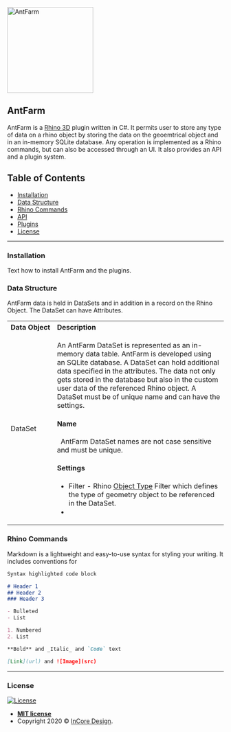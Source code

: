 <a href="https://incore.design/antfarm.html">
  <img src="https://incore.design/images/AntFarm_2048.png" title="AntFarm" alt="AntFarm" width="200" target="_blank">
</a>

## AntFarm

AntFarm is a <a href="https://www.rhino3d.com/" target="_blank">Rhino 3D</a> plugin written in C#. It permits user to store any type of data on a rhino object by storing the data on the geoemtrical object and in an in-memory SQLite database. Any operation is implemented as a Rhino commands, but can also be accessed through an UI. It also provides an API and a plugin system.

## Table of Contents

- [Installation](#installation)
- [Data Structure](#data-structure)
- [Rhino Commands](#rhino-commands)
- [API](#api)
- [Plugins](#plugins)
- [License](#license)


---

### Installation

Text how to install AntFarm and the plugins.

### Data Structure

AntFarm data is held in DataSets and in addition in a record on the Rhino Object. The DataSet can have Attributes.

<table style="text-align: left; vertical-align: top;">
  <tr>
    <th nowrap>Data Object</th>
    <th nowrap style="text-align: left;">Description</th>
  </tr>
  <tr>
    <td nowrap>DataSet</td>
    <td>
      <p>An AntFarm DataSet is represented as an in-memory data table. AntFarm is developed using an SQLite database. A DataSet can hold additional data specified in the attributes. The data not only gets stored in the database but also in the custom user data of the referenced Rhino object. A DataSet must be of unique name and can have the settings.</p>
      <h4>Name</h4>
      &nbsp;&nbsp;AntFarm DataSet names are not case sensitive and must be unique.
      <h4>Settings</h4>
      <ul>
        <li>Filter - Rhino <a href="https://developer.rhino3d.com/api/RhinoCommon/html/T_Rhino_DocObjects_ObjectType.htm" target="_blank">Object Type</a> Filter which defines the type of geometry object to be referenced in the DataSet.</li>
        <li></li>
        </ul>
    </td>
  </tr>
</table>

### Rhino Commands

Markdown is a lightweight and easy-to-use syntax for styling your writing. It includes conventions for

```markdown
Syntax highlighted code block

# Header 1
## Header 2
### Header 3

- Bulleted
- List

1. Numbered
2. List

**Bold** and _Italic_ and `Code` text

[Link](url) and ![Image](src)
```

---

### License

[![License](http://img.shields.io/:license-mit-blue.svg?style=flat-square)](http://badges.mit-license.org)

- **[MIT license](http://opensource.org/licenses/mit-license.php)**
- Copyright 2020 © <a href="https://incore.design" target="_blank">InCore Design</a>.
